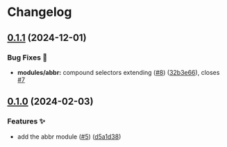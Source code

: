 # Changelog

## [0.1.1](https://github.com/hbstack/bs-tooltip/compare/modules/abbr/v0.1.0...modules/abbr/v0.1.1) (2024-12-01)


### Bug Fixes 🐞

* **modules/abbr:** compound selectors extending ([#8](https://github.com/hbstack/bs-tooltip/issues/8)) ([32b3e66](https://github.com/hbstack/bs-tooltip/commit/32b3e660b95349a5cd112132e8bf642cc81a37c8)), closes [#7](https://github.com/hbstack/bs-tooltip/issues/7)

## [0.1.0](https://github.com/hbstack/bs-tooltip/compare/modules/abbr-v0.0.1...modules/abbr/v0.1.0) (2024-02-03)


### Features ✨

* add the abbr module ([#5](https://github.com/hbstack/bs-tooltip/issues/5)) ([d5a1d38](https://github.com/hbstack/bs-tooltip/commit/d5a1d381c74d39d31b0f20b27d74a9efce96ff10))
